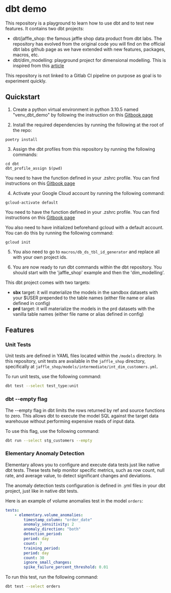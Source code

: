 # dbt demo

This repository is a playground to learn how to use dbt and to test new features. It contains
two dbt projects:
- dbt/jaffle_shop: the famous jaffle shop data product from dbt labs. The repository has evolved from the original
code you will find on the official dbt labs github page as we have extended with new features,
packages, macros, etc.
- dbt/dim_modelling: playground project for dimensional modelling. This is inspired from this [article](https://docs.getdbt.com/blog/kimball-dimensional-model)

This repository is not linked to a Gitlab CI pipeline on purpose as goal is to experiment
quickly.

## Quickstart

1. Create a python virtual environment in python 3.10.5 named "venv_dbt_demo" by following the
instruction on this [Gitbook page](https://astrafy.gitbook.io/technical-cookbook/python/local-development/python-setup-pyenv)

2. Install the required dependencies by running the following at the root of the repo:
```
poetry install
```

3. Assign the dbt profiles from this repository by running the following commands:
```
cd dbt
dbt_profile_assign $(pwd)
```
You need to have the function defined in your .zshrc profile. You can find instructions on this
[Gitbook page](https://astrafy.gitbook.io/data/dbt/configuration)

4. Activate your Google Cloud account by running the following command:
```
gcloud-activate default
```
You need to have the function defined in your .zshrc profile. You can find instructions on this
[Gitbook page](https://astrafy.gitbook.io/google-cloud/configuration/authentication)

You also need to have initialized beforehand gcloud with a default account. You can do this by running
the following command:
```
gcloud init
```

5. You also need to go to `macros/db_ds_tbl_id_generator` and replace all with your own project ids.

6. You are now ready to run dbt commands within the dbt repository. You should start with the
'jaffle_shop' example and then the 'dim_modelling'.

This dbt project comes with two targets:

- **sbx** target: it will materialize the models in the sandbox datasets with your $USER prepended to the table names (either file name or alias defined in config)
- **prd** target: it will materialize the models in the prd datasets with the vanilla table names (either file name or alias defined in config)

## Features

### Unit Tests

Unit tests are defined in YAML files located within the `/models` directory. In this repository, unit tests are available in the `jaffle_shop` directory, specifically at `jaffle_shop/models/intermediate/int_dim_customers.yml`.

To run unit tests, use the following command:

```sh
dbt test --select test_type:unit
```

### dbt --empty flag

The --empty flag in dbt limits the rows returned by ref and source functions to zero. This allows dbt to execute the model SQL against the target data warehouse without performing expensive reads of input data.

To use this flag, use the following command:

```sh
dbt run --select stg_customers --empty
```

### Elementary Anomaly Detection
Elementary allows you to configure and execute data tests just like native dbt tests. These tests help monitor specific metrics, such as row count, null rate, and average value, to detect significant changes and deviations.

The anomaly detection tests configuration is defined in .yml files in your dbt project, just like in native dbt tests.

Here is an example of volume anomalies test in the model `orders`:

```yml
tests:
    - elementary.volume_anomalies:
        timestamp_column: "order_date"
        anomaly_sensitivity: 2
        anomaly_direction: "both"
        detection_period:
        period: day
        count: 7
        training_period:
        period: day
        count: 30
        ignore_small_changes:
        spike_failure_percent_threshold: 0.01
```

To run this test, run the following command:

```sh
dbt test --select orders
```